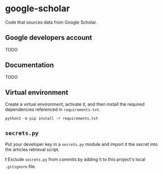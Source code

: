 # google-scholar
Code that sources data from Google Scholar.

## Google developers account

TODO

## Documentation

TODO

## Virtual environment

Create a virtual environment, activate it, and then install the required dependencies referenced
in `requirements.txt`.

```command line
python3 -m pip install -r requirements.txt
```

## `secrets.py`

Put your developer key in a `secrets.py` module and import it the secret into the articles retrieval script.

:exclamation: Exclude `secrets.py` from commits by adding it to this project's local `.gitignore` file.
